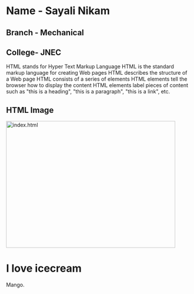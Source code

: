 # Name - Sayali Nikam
## Branch - Mechanical 
## College- JNEC
HTML stands for Hyper Text Markup Language
HTML is the standard markup language for creating Web pages
HTML describes the structure of a Web page
HTML consists of a series of elements
HTML elements tell the browser how to display the content
HTML elements label pieces of content such as "this is a heading", "this is a paragraph", "this is a link", etc.
<html>
<body>

<h2>HTML Image</h2>
<img src="![index html](https://user-images.githubusercontent.com/70151347/93518173-5247f900-f8e1-11ea-80fb-c939841571c8.png)" alt="index.html" width="460" height="345">

</body>
</html>
<html>
<body>

<h1>I love icecream </h1>
<p>Mango.</p>

</body>
</html>
